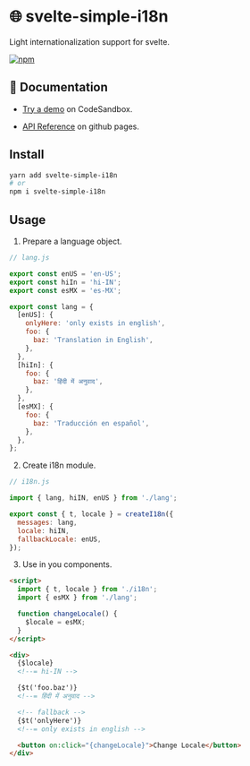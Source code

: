 # :globe_with_meridians: svelte-simple-i18n

Light internationalization support for svelte.

[![npm](https://img.shields.io/npm/v/svelte-simple-i18n?color=%23f&style=flat-square)](https://www.npmjs.com/package/svelte-simple-i18n)

## :book: Documentation

- [Try a demo](https://codesandbox.io/s/demo-svelte-simple-i18n-hcshi?file=/App.svelte) on CodeSandbox.

- [API Reference](https://dsfx3d.github.io/svelte-simple-i18n/index.html) on github pages.

## Install

```bash
yarn add svelte-simple-i18n
# or
npm i svelte-simple-i18n
```

## Usage

1. Prepare a language object.

```javascript
// lang.js

export const enUS = 'en-US';
export const hiIn = 'hi-IN';
export const esMX = 'es-MX';

export const lang = {
  [enUS]: {
    onlyHere: 'only exists in english',
    foo: {
      baz: 'Translation in English',
    },
  },
  [hiIn]: {
    foo: {
      baz: 'हिंदी में अनुवाद',
    },
  },
  [esMX]: {
    foo: {
      baz: 'Traducción en español',
    },
  },
};
```

2. Create i18n module.

```javascript
// i18n.js

import { lang, hiIN, enUS } from './lang';

export const { t, locale } = createI18n({
  messages: lang,
  locale: hiIN,
  fallbackLocale: enUS,
});
```

3. Use in you components.

```html
<script>
  import { t, locale } from './i18n';
  import { esMX } from './lang';

  function changeLocale() {
    $locale = esMX;
  }
</script>

<div>
  {$locale}
  <!--= hi-IN -->

  {$t('foo.baz')}
  <!--= हिंदी में अनुवाद -->

  <!-- fallback -->
  {$t('onlyHere')}
  <!--= only exists in english -->

  <button on:click="{changeLocale}">Change Locale</button>
</div>
```

